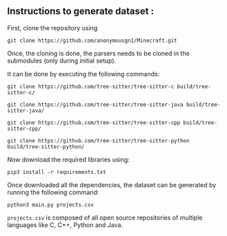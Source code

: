 ## Instructions to generate dataset :

First, clone the repository using
```
git clone https://github.com/anonymousgn1/Minecraft.git
```

Once, the cloning is done, the parsers needs to be cloned in the submodules (only during initial setup).

It can be done by executing the following commands:
```
git clone https://github.com/tree-sitter/tree-sitter-c build/tree-sitter-c/

git clone https://github.com/tree-sitter/tree-sitter-java build/tree-sitter-java/

git clone https://github.com/tree-sitter/tree-sitter-cpp build/tree-sitter-cpp/

git clone https://github.com/tree-sitter/tree-sitter-python build/tree-sitter-python/
```

Now download the required libraries using:
```
pip3 install -r requirements.txt
```

Once downloaded all the dependencies, the dataset can be generated by running the following command:

```
python3 main.py projects.csv
```

```projects.csv``` is composed of all open source repositories of multiple languages like C, C++, Python and Java.

